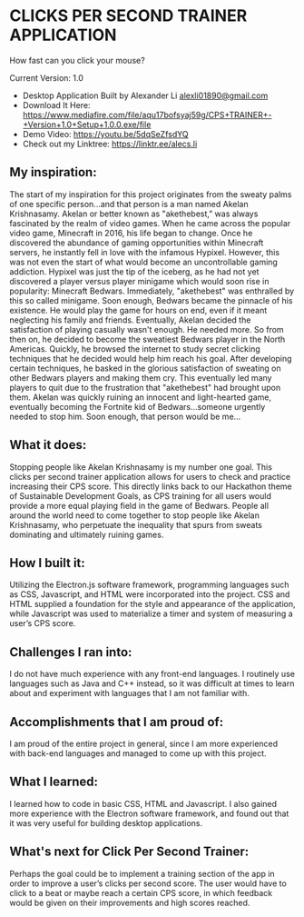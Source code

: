 # CLICKS PER SECOND TRAINER APPLICATION
How fast can you click your mouse?

Current Version: 1.0

- Desktop Application Built by Alexander Li <alexli01890@gmail.com>
- Download It Here: https://www.mediafire.com/file/aqu17bofsyaj59g/CPS+TRAINER+-+Version+1.0+Setup+1.0.0.exe/file
- Demo Video: https://youtu.be/5dqSeZfsdYQ
- Check out my Linktree: https://linktr.ee/alecs.li



## My inspiration:

The start of my inspiration for this project originates from the sweaty palms of one specific person...and that person is a man named Akelan Krishnasamy. Akelan or better known as "akethebest," was always fascinated by the realm of video games. When he came across the popular video game, Minecraft in 2016, his life began to change. Once he discovered the abundance of gaming opportunities within Minecraft servers, he instantly fell in love with the infamous Hypixel. However, this was not even the start of what would become an uncontrollable gaming addiction. Hypixel was just the tip of the iceberg, as he had not yet discovered a player versus player minigame which would soon rise in popularity: Minecraft Bedwars. Immediately, "akethebest" was enthralled by this so called minigame. Soon enough, Bedwars became the pinnacle of his existence. He would play the game for hours on end, even if it meant neglecting his family and friends. Eventually, Akelan decided the satisfaction of playing casually wasn't enough. He needed more. So from then on, he decided to become the sweatiest Bedwars player in the North Americas. Quickly, he browsed the internet to study secret clicking techniques that he decided would help him reach his goal. After developing certain techniques, he basked in the glorious satisfaction of sweating on other Bedwars players and making them cry. This eventually led many players to quit due to the frustration that "akethebest" had brought upon them. Akelan was quickly ruining an innocent and light-hearted game, eventually becoming the Fortnite kid of Bedwars...someone urgently needed to stop him. Soon enough, that person would be me...


## What it does:

Stopping people like Akelan Krishnasamy is my number one goal. 
This clicks per second trainer application allows for users to check and practice increasing their CPS score. 
This directly links back to our Hackathon theme of Sustainable Development Goals, as CPS training for all users would provide a more equal playing field in the game of Bedwars. 
People all around the world need to come together to stop people like Akelan Krishnasamy, who perpetuate the inequality that spurs from sweats dominating and ultimately ruining games.


## How I built it:

Utilizing the Electron.js software framework, programming languages such as CSS, Javascript, and HTML were incorporated into the project. 
CSS and HTML supplied a foundation for the style and appearance of the application, while Javascript was used to materialize a timer and system of measuring a user’s CPS score.


## Challenges I ran into:

I do not have much experience with any front-end languages. 
I routinely use languages such as Java and C++ instead, so it was difficult at times to learn about and experiment with languages that I am not familiar with.


## Accomplishments that I am proud of:

I am proud of the entire project in general, since I am more experienced with back-end languages and managed to come up with this project.


## What I learned:

I learned how to code in basic CSS, HTML and Javascript. 
I also gained more experience with the Electron software framework, and found out that it was very useful for building desktop applications.


## What's next for Click Per Second Trainer:

Perhaps the goal could be to implement a training section of the app in order to improve a user’s clicks per second score. 
The user would have to click to a beat or maybe reach a certain CPS score, in which feedback would be given on their improvements and high scores reached.

